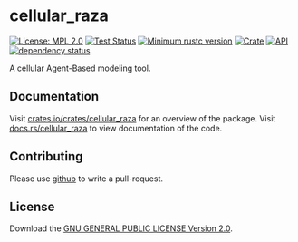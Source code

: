 # cellular_raza
[![License: MPL 2.0](https://img.shields.io/github/license/jonaspleyer/cellular_raza?style=flat-square)](https://opensource.org/licenses/MPL-2.0)
[![Test Status](https://github.com/jonaspleyer/cellular_raza/actions/workflows/test.yml/badge.svg?event=push)](https://github.com/jonaspleyer/cellular_raza/actions)
[![Minimum rustc version](https://img.shields.io/badge/rustc-1.36+-lightgray.svg?style=flat-square)](https://github.com/jonaspleyer/cellular_raza#rust-version-requirements)
[![Crate](https://img.shields.io/crates/v/cellular_raza.svg)](https://crates.io/crates/cellular_raza)
[![API](https://docs.rs/cellular_raza/badge.svg)](https://docs.rs/cellular_raza)
[![dependency status](https://deps.rs/crate/cellular_raza/0.0.1/status.svg)](https://deps.rs/crate/cellular_raza/0.0.1)

A cellular Agent-Based modeling tool.

## Documentation
Visit [crates.io/crates/cellular_raza](https://crates.io/crates/cellular_raza) for an overview of the package.
Visit [docs.rs/cellular_raza](https://docs.rs/cellular_raza) to view documentation of the code.

## Contributing
Please use [github](https://www.github.com/jonaspleyer/cellular_raza) to write a pull-request.

## License
Download the [GNU GENERAL PUBLIC LICENSE Version 2.0](https://www.gnu.org/licenses/old-licenses/gpl-2.0.txt).
